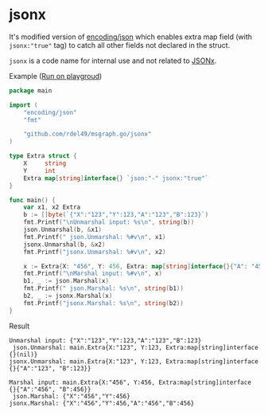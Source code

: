 # jsonx

It's modified version of [encoding/json](https://golang.org/pkg/encoding/json/)
which enables extra map field (with `jsonx:"true"` tag) to catch all other fields not declared in the struct.

`jsonx` is a code name for internal use
and not related to [JSONx](https://tools.ietf.org/html/draft-rsalz-jsonx-00).

Example ([Run on playgroud](https://play.golang.org/p/TZi0JeHYG69))
```go
package main

import (
	"encoding/json"
	"fmt"

	"github.com/rdel49/msgraph.go/jsonx"
)

type Extra struct {
	X     string
	Y     int
	Extra map[string]interface{} `json:"-" jsonx:"true"`
}

func main() {
	var x1, x2 Extra
	b := []byte(`{"X":"123","Y":123,"A":"123","B":123}`)
	fmt.Printf("\nUnmarshal input: %s\n", string(b))
	json.Unmarshal(b, &x1)
	fmt.Printf(" json.Unmarshal: %#v\n", x1)
	jsonx.Unmarshal(b, &x2)
	fmt.Printf("jsonx.Unmarshal: %#v\n", x2)

	x := Extra{X: "456", Y: 456, Extra: map[string]interface{}{"A": "456", "B": 456}}
	fmt.Printf("\nMarshal input: %#v\n", x)
	b1, _ := json.Marshal(x)
	fmt.Printf(" json.Marshal: %s\n", string(b1))
	b2, _ := jsonx.Marshal(x)
	fmt.Printf("jsonx.Marshal: %s\n", string(b2))
}
```

Result

```text
Unmarshal input: {"X":"123","Y":123,"A":"123","B":123}
 json.Unmarshal: main.Extra{X:"123", Y:123, Extra:map[string]interface {}(nil)}
jsonx.Unmarshal: main.Extra{X:"123", Y:123, Extra:map[string]interface {}{"A":"123", "B":123}}

Marshal input: main.Extra{X:"456", Y:456, Extra:map[string]interface {}{"A":"456", "B":456}}
 json.Marshal: {"X":"456","Y":456}
jsonx.Marshal: {"X":"456","Y":456,"A":"456","B":456}
```

